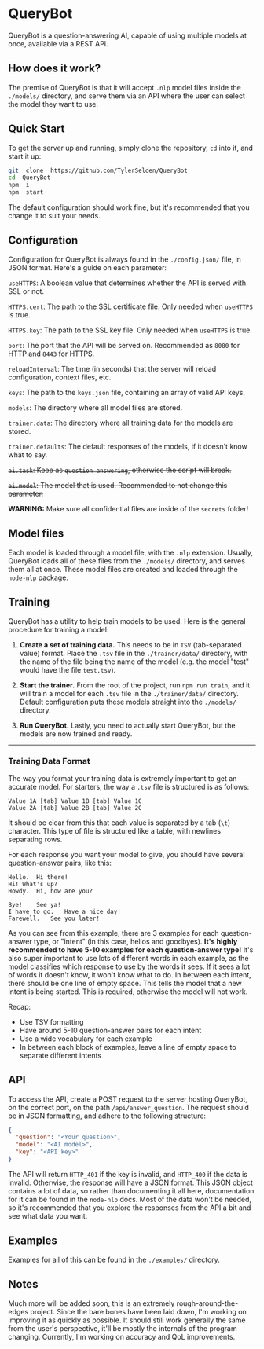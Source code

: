# QueryBot

QueryBot is a question-answering AI, capable of using multiple models at once, available via a REST API.

## How does it work?

The premise of QueryBot is that it will accept `.nlp` model files inside the `./models/` directory, and serve them via an API where the user can select the model they want to use.

## Quick Start

To get the server up and running, simply clone the repository, `cd` into it, and start it up:

```bash
git  clone  https://github.com/TylerSelden/QueryBot
cd  QueryBot
npm  i
npm  start
```

The default configuration should work fine, but it's recommended that you change it to suit your needs.

## Configuration

Configuration for QueryBot is always found in the `./config.json/` file, in JSON format. Here's a guide on each parameter:

`useHTTPS`: A boolean value that determines whether the API is served with SSL or not.

`HTTPS.cert`: The path to the SSL certificate file. Only needed when `useHTTPS` is true.

`HTTPS.key`: The path to the SSL key file. Only needed when `useHTTPS` is true.

`port`: The port that the API will be served on. Recommended as `8080` for HTTP and `8443` for HTTPS.

`reloadInterval`: The time (in seconds) that the server will reload configuration, context files, etc.

`keys`: The path to the `keys.json` file, containing an array of valid API keys.

`models`: The directory where all model files are stored.

`trainer.data`: The directory where all training data for the models are stored.

`trainer.defaults`: The default responses of the models, if it doesn't know what to say.

~~`ai.task`: Keep as `question-answering`, otherwise the script will break.~~

~~`ai.model`: The model that is used. Recommended to not change this parameter.~~

**WARNING:** Make sure all confidential files are inside of the `secrets` folder!

## Model files

Each model is loaded through a model file, with the `.nlp` extension. Usually, QueryBot loads all of these files from the `./models/` directory, and serves them all at once. These model files are created and loaded through the `node-nlp` package.

## Training

QueryBot has a utility to help train models to be used. Here is the general procedure for training a model:

1.  **Create a set of training data.** This needs to be in `TSV` (tab-separated value) format. Place the `.tsv` file in the `./trainer/data/` directory, with the name of the file being the name of the model (e.g. the model "test" would have the file `test.tsv`).

2.  **Start the trainer.** From the root of the project, run `npm run train`, and it will train a model for each `.tsv` file in the `./trainer/data/` directory. Default configuration puts these models straight into the `./models/` directory.

3.  **Run QueryBot.** Lastly, you need to actually start QueryBot, but the models are now trained and ready.

---

### Training Data Format

The way you format your training data is extremely important to get an accurate model. For starters, the way a `.tsv` file is structured is as follows:

```
Value 1A [tab] Value 1B [tab] Value 1C
Value 2A [tab] Value 2B [tab] Value 2C
```

It should be clear from this that each value is separated by a tab (`\t`) character. This type of file is structured like a table, with newlines separating rows.

For each response you want your model to give, you should have several question-answer pairs, like this:

```tsv
Hello.	Hi there!
Hi!	What's up?
Howdy.	Hi, how are you?

Bye!	See ya!
I have to go.	Have a nice day!
Farewell.	See you later!
```

As you can see from this example, there are 3 examples for each question-answer type, or "intent" (in this case, hellos and goodbyes). **It's highly recommended to have 5-10 examples for each question-answer type!** It's also super important to use lots of different words in each example, as the model classifies which response to use by the words it sees. If it sees a lot of words it doesn't know, it won't know what to do. In between each intent, there should be one line of empty space. This tells the model that a new intent is being started. This is required, otherwise the model will not work.

Recap:

- Use TSV formatting
- Have around 5-10 question-answer pairs for each intent
- Use a wide vocabulary for each example
- In between each block of examples, leave a line of empty space to separate different intents

## API

To access the API, create a POST request to the server hosting QueryBot, on the correct port, on the path `/api/answer_question`. The request should be in JSON formatting, and adhere to the following structure:

```json
{
  "question": "<Your question>",
  "model": "<AI model>",
  "key": "<API key>"
}
```

The API will return `HTTP_401` if the key is invalid, and `HTTP_400` if the data is invalid. Otherwise, the response will have a JSON format. This JSON object contains a lot of data, so rather than documenting it all here, documentation for it can be found in the `node-nlp` docs. Most of the data won't be needed, so it's recommended that you explore the responses from the API a bit and see what data you want.

## Examples

Examples for all of this can be found in the `./examples/` directory.

## Notes

Much more will be added soon, this is an extremely rough-around-the-edges project. Since the bare bones have been laid down, I'm working on improving it as quickly as possible. It should still work generally the same from the user's perspective, it'll be mostly the internals of the program changing. Currently, I'm working on accuracy and QoL improvements.